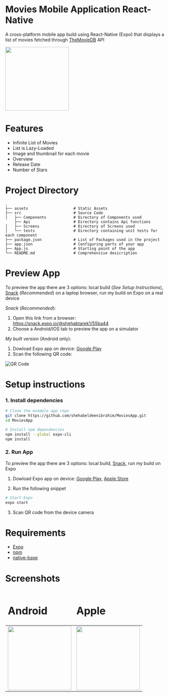 # Movies Mobile Application React-Native

A cross-platform mobile app build using React-Native (Expo) that displays a list of movies fetched through  [TheMovieDB](https://developers.themoviedb.org/) API

<img align="center" src="./screenshots/gif.gif?raw=true" width="200px" />

# Features

- Infinite List of Movies
- List is Lazy-Loaded
- Image and thumbnail for each movie
- Overview
- Release Date
- Number of Stars

# Project Directory

    .
    ├── assets                    # Static Assets
    ├── src                       # Source Code
    │   ├── Components            # Directory of Components used
        ├── Api            	      # Directory contains Api functions
    │   ├── Screens               # Directory of Screens used
    │   └── tests                 # Directory containing unit tests for each component
    ├── package.json              # List of Packages used in the project
    ├── app.json                  # Configuring parts of your app
    ├── App.js                    # Starting point of the app
    └── README.md                 # Comprehensive desicription

# Preview App

To preview the app there are 3 options: local build (_See Setup Instructions_), [Snack](https://snack.expo.io/@shehabtarek1/55ba44) (_Recommended_) on a laptop browser, run my build on Expo on a real device

_Snack_  (_Recommended_):

1. Open this link from a browser: https://snack.expo.io/@shehabtarek1/55ba44
2. Choose a Android/IOS tab to preview the app on a simulator

_My built version_ (Android only):
1. Dowload Expo app on device:
   [Google Play](https://play.google.com/store/apps/details?id=host.exp.exponent&hl=en&gl=US')
2. Scan the following QR code:

![QR Code](https://firebasestorage.googleapis.com/v0/b/myfirstproject-5a8f5.appspot.com/o/QR.png?alt=media&token=0e8b498f-c467-407f-bc7a-c58cc18ef4d7)

# Setup instructions

### 1. Install dependencies

```sh
# Clone the example app repo
git clone https://github.com/shehabeldeenibrahim/MoviesApp.git
cd MoviesApp

# Install npm dependencies
npm install --global expo-cli
npm install
```

### 2. Run App

To preview the app there are 3 options: local build, [Snack](https://snack.expo.io/@shehabtarek1/55ba44), run my build on Expo

1. Dowload Expo app on device:
   [Google Play](https://play.google.com/store/apps/details?id=host.exp.exponent&hl=en&gl=US'), [Apple Store](https://apps.apple.com/us/app/expo-go/id982107779)

2. Run the following snippet

```sh
# Start Expo
expo start
```

3. Scan QR code from the device camera

# Requirements

- [Expo](https://expo.io/)
- [npm](https://www.npmjs.com/)
- [native-base](https://nativebase.io/)

# Screenshots

<table align="center">
	<thead>
		<td>
			<h1 style="border-bottom-width: 0;">Android</h1> 
		</td>
		<td>
			<h1 style="border-bottom-width: 0;">Apple</h1> 
		</td>
	</thead>
	<tr>
		<td>
			<img src="https://firebasestorage.googleapis.com/v0/b/myfirstproject-5a8f5.appspot.com/o/AndroidSS.jpeg?alt=media&token=c37a2ef4-110c-47e6-8c53-1a56cbd6722a"  width="200px"/>
		</td>
		<td>
			 <img width=200 src="https://firebasestorage.googleapis.com/v0/b/myfirstproject-5a8f5.appspot.com/o/AppleSS.png?alt=media&token=32238bf6-55da-4055-b4e7-0f76e956d7e8" width="200px"/>
	</tr>
	
</table>
